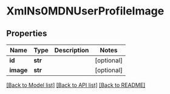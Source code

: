 # XmlNs0MDNUserProfileImage


## Properties
Name | Type | Description | Notes
------------ | ------------- | ------------- | -------------
**id** | **str** |  | [optional] 
**image** | **str** |  | [optional] 

[[Back to Model list]](../README.md#documentation-for-models) [[Back to API list]](../README.md#documentation-for-api-endpoints) [[Back to README]](../README.md)


